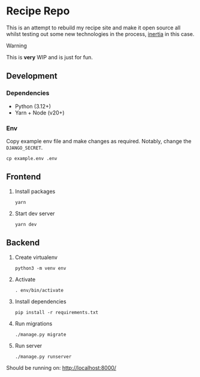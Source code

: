 # Recipe Repo

This is an attempt to rebuild my recipe site and make it open source all whilst testing out some new technologies in the process, [inertia](https://github.com/inertiajs/inertia) in this case.

> [!WARNING]
> This is **very** WIP and is just for fun.

## Development

### Dependencies
 - Python (3.12+)
 - Yarn + Node (v20+)

### Env

Copy example env file and make changes as required.
Notably, change the `DJANGO_SECRET`.

```shell
cp example.env .env
```

## Frontend

1. Install packages
    ```shell
    yarn
    ```
2. Start dev server
    ```shell
    yarn dev
    ```

## Backend

1. Create virtualenv
    ```shell
    python3 -m venv env
    ```
2. Activate
    ```shell
    . env/bin/activate
    ```
3. Install dependencies
    ```shell
    pip install -r requirements.txt
    ```
4. Run migrations
    ```shell
    ./manage.py migrate
    ```
5. Run server
    ```shell
    ./manage.py runserver
    ```

Should be running on: <http://localhost:8000/>
